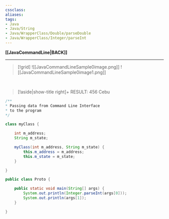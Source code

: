 ```yaml
---
cssclass:
aliases:
tags:
- Java
- Java/String
- Java/WrapperClass/Double/parseDouble
- Java/WrapperClass/Integer/parseInt
---
```

**[[JavaCommandLine|BACK]]**

---
>[!grid]
> ![[JavaCommandLineSample0image.png]]
> ![[JavaCommandLineSample0image1.png]]

<br>

>[!aside|show-title right]+ RESULT:
> 456
> Cebu

```java
/**
* Passing data from Command Line Interface
* to the program
*/

class myClass {

    int m_address;
    String m_state;

    myClass(int m_address, String m_state) {
        this.m_address = m_address;
        this.m_state = m_state;
    }

}

public class Proto {

    public static void main(String[] args) {
        System.out.println(Integer.parseInt(args[0]));
        System.out.println(args[1]);
    }

}
```
